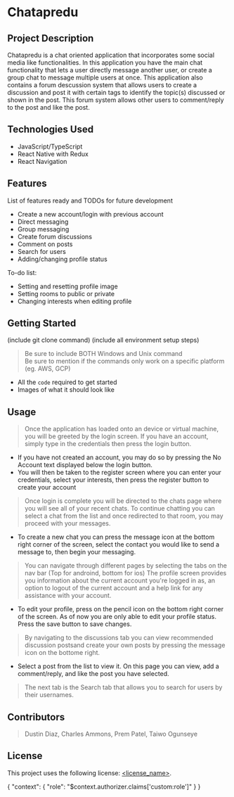# Chatapredu

## Project Description

Chatapredu is a chat oriented application that incorporates some social media like functionalities. In this application you have the main chat functionality that lets a user directly message another user, or create a group chat to message multiple users at once. This application also contains a forum descussion system that allows users to create a discussion and post it with certain tags to identify the topic(s) discussed or shown in the post. This forum system allows other users to comment/reply to the post and like the post.

## Technologies Used
* JavaScript/TypeScript
* React Native with Redux
* React Navigation

## Features

List of features ready and TODOs for future development
* Create a new account/login with previous account
* Direct messaging
* Group messaging
* Create forum discussions
* Comment on posts
* Search for users
* Adding/changing profile status

To-do list:
* Setting and resetting profile image
* Setting rooms to public or private
* Changing interests when editing profile

## Getting Started
   
(include git clone command)
(include all environment setup steps)

> Be sure to include BOTH Windows and Unix command  
> Be sure to mention if the commands only work on a specific platform (eg. AWS, GCP)

- All the `code` required to get started
- Images of what it should look like

## Usage

> Once the application has loaded onto an device or virtual machine, you will be greeted by the login screen.
> If you have an account, simply type in the credentials then press the login button.
   - If you have not created an account, you may do so by pressing the No Account text displayed below the login button.
   - You will then be taken to the register screen where you can enter your credentials, select your interests, then press the register button to create your account
> Once login is complete you will be directed to the chats page where you will see all of your recent chats.
> To continue chatting you can select a chat from the list and once redirected to that room, you may proceed with your messages.
   - To create a new chat you can press the message icon at the bottom right corner of the screen, select the contact you would like to send a message to, then begin      your messaging.
> You can navigate through different pages by selecting the tabs on the nav bar (Top for androind, bottom for ios)
> The profile screen provides you information about the current account you're logged in as, an option to logout of the current account and a help link for any         assistance with your account.
   - To edit your profile, press on the pencil icon on the bottom right corner of the screen. As of now you are only able to edit your profile status. Press the save      button to save changes.
> By navigating to the discussions tab you can view recommended discussion postsand create your own posts by pressing the message icon on the bottome right.
   - Select a post from the list to view it. On this page you can view, add a comment/reply, and like the post you have selected.
> The next tab is the Search tab that allows you to search for users by their usernames.

## Contributors

> Dustin Diaz, 
> Charles Ammons, 
> Prem Patel, 
> Taiwo Ogunseye

## License

This project uses the following license: [<license_name>](<link>).

{
    "context": {
      "role": "$context.authorizer.claims['custom:role']"
    }
}

